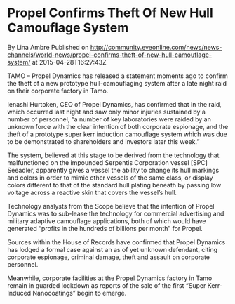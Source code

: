 # Propel Confirms Theft Of New Hull Camouflage System
By Lina Ambre
Published on http://community.eveonline.com/news/news-channels/world-news/propel-confirms-theft-of-new-hull-camouflage-system/ at 2015-04-28T16:27:43Z

TAMO – Propel Dynamics has released a statement moments ago to confirm the theft of a new prototype hull-camouflaging system after a late night raid on their corporate factory in Tamo.

Ienashi Hurtoken, CEO of Propel Dynamics, has confirmed that in the raid, which occurred last night and saw only minor injuries sustained by a number of personnel, “a number of key laboratories were raided by an unknown force with the clear intention of both corporate espionage, and the theft of a prototype super kerr induction camouflage system which was due to be demonstrated to shareholders and investors later this week.”

The system, believed at this stage to be derived from the technology that malfunctioned on the impounded Serpentis Corporation vessel [SPC] Seeadler, apparently gives a vessel the ability to change its hull markings and colors in order to mimic other vessels of the same class, or display colors different to that of the standard hull plating beneath by passing low voltage across a reactive skin that covers the vessel’s hull.

Technology analysts from the Scope believe that the intention of Propel Dynamics was to sub-lease the technology for commercial advertising and military adaptive camouflage applications, both of which would have generated “profits in the hundreds of billions per month” for Propel.

Sources within the House of Records have confirmed that Propel Dynamics has lodged a formal case against an as of yet unknown defendant, citing corporate espionage, criminal damage, theft and assault on corporate personnel.

Meanwhile, corporate facilities at the Propel Dynamics factory in Tamo remain in guarded lockdown as reports of the sale of the first “Super Kerr-Induced Nanocoatings” begin to emerge.

